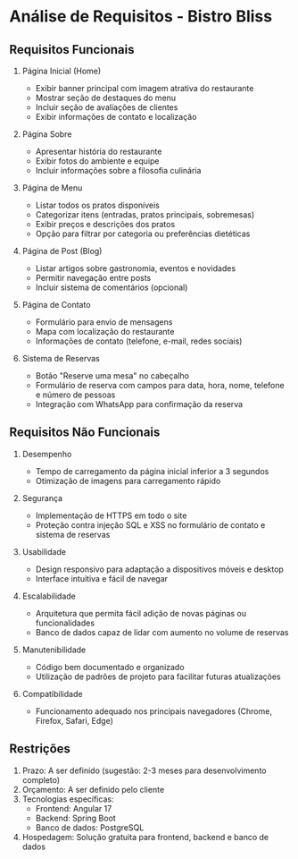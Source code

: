 # Análise de Requisitos - Bistro Bliss

## Requisitos Funcionais

1. Página Inicial (Home)
   - Exibir banner principal com imagem atrativa do restaurante
   - Mostrar seção de destaques do menu
   - Incluir seção de avaliações de clientes
   - Exibir informações de contato e localização

2. Página Sobre
   - Apresentar história do restaurante
   - Exibir fotos do ambiente e equipe
   - Incluir informações sobre a filosofia culinária

3. Página de Menu
   - Listar todos os pratos disponíveis
   - Categorizar itens (entradas, pratos principais, sobremesas)
   - Exibir preços e descrições dos pratos
   - Opção para filtrar por categoria ou preferências dietéticas

4. Página de Post (Blog)
   - Listar artigos sobre gastronomia, eventos e novidades
   - Permitir navegação entre posts
   - Incluir sistema de comentários (opcional)

5. Página de Contato
   - Formulário para envio de mensagens
   - Mapa com localização do restaurante
   - Informações de contato (telefone, e-mail, redes sociais)

6. Sistema de Reservas
   - Botão "Reserve uma mesa" no cabeçalho
   - Formulário de reserva com campos para data, hora, nome, telefone e número de pessoas
   - Integração com WhatsApp para confirmação da reserva

## Requisitos Não Funcionais

1. Desempenho
   - Tempo de carregamento da página inicial inferior a 3 segundos
   - Otimização de imagens para carregamento rápido

2. Segurança
   - Implementação de HTTPS em todo o site
   - Proteção contra injeção SQL e XSS no formulário de contato e sistema de reservas

3. Usabilidade
   - Design responsivo para adaptação a dispositivos móveis e desktop
   - Interface intuitiva e fácil de navegar

4. Escalabilidade
   - Arquitetura que permita fácil adição de novas páginas ou funcionalidades
   - Banco de dados capaz de lidar com aumento no volume de reservas

5. Manutenibilidade
   - Código bem documentado e organizado
   - Utilização de padrões de projeto para facilitar futuras atualizações

6. Compatibilidade
   - Funcionamento adequado nos principais navegadores (Chrome, Firefox, Safari, Edge)

## Restrições

1. Prazo: A ser definido (sugestão: 2-3 meses para desenvolvimento completo)
2. Orçamento: A ser definido pelo cliente
3. Tecnologias específicas:
   - Frontend: Angular 17
   - Backend: Spring Boot
   - Banco de dados: PostgreSQL
4. Hospedagem: Solução gratuita para frontend, backend e banco de dados

